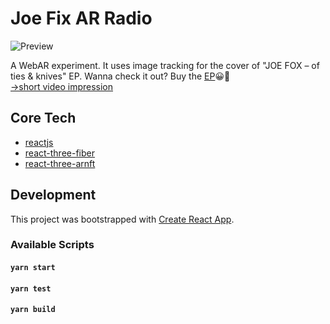 # Joe Fix AR Radio
![Preview](https://raw.githubusercontent.com/ThomasRutzer/joefix-ar-radio/dev/preview.jpg)

A WebAR experiment. It uses image tracking for the cover of "JOE FOX – of ties & knives" EP.
Wanna check it out? Buy the [EP](https://joefix1.bandcamp.com/releases)😀🥁\
[→short video impression](https://twitter.com/ThomasRutzer/status/1421545056096378881)

## Core Tech
- [reactjs](https://reactjs.org/)
- [react-three-fiber](https://github.com/pmndrs/react-three-fiber)
- [react-three-arnft](https://github.com/j-era/react-three-arnft)

## Development 
This project was bootstrapped with [Create React App](https://github.com/facebook/create-react-app).

### Available Scripts

#### `yarn start`
#### `yarn test`
#### `yarn build`
